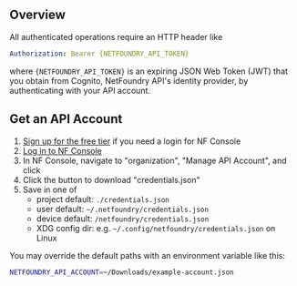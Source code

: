 
## Overview

All authenticated operations require an HTTP header like

```yaml
Authorization: Bearer {NETFOUNDRY_API_TOKEN}
```

where `{NETFOUNDRY_API_TOKEN}` is an expiring JSON Web Token (JWT) that you obtain from Cognito, NetFoundry API's identity provider, by authenticating with your API account.

## Get an API Account

1. [Sign up for the free tier](https://nfconsole.io/signup) if you need a login for NF Console
2. [Log in to NF Console](https://nfconsole.io/login)
3. In NF Console, navigate to "organization", "Manage API Account", and click <i class="fas fa-plus-circle"></i>
4. Click the button to download "credentials.json"
5. Save in one of
    * project default: `./credentials.json`
    * user default: `~/.netfoundry/credentials.json`
    * device default: `/netfoundry/credentials.json`
    * XDG config dir: e.g. `~/.config/netfoundry/credentials.json` on Linux

You may override the default paths with an environment variable like this:

```bash
NETFOUNDRY_API_ACCOUNT=~/Downloads/example-account.json
```
